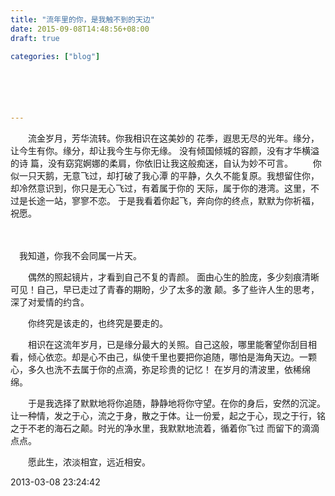 ```yaml
---
title: "流年里的你，是我触不到的天边"
date: 2015-09-08T14:48:56+08:00
draft: true

categories: ["blog"]






---
```




　　流金岁月，芳华流转。你我相识在这美妙的 花季，遐思无尽的光年。缘分，让今生有你。缘分，却让我今生与你无缘。 没有倾国倾城的容颜，没有才华横溢的诗 篇，没有窈窕婀娜的柔肩，你依旧让我这般痴迷，自认为妙不可言。 
　　你似一只天鹅，无意飞过，却打破了我心潭 的平静，久久不能复原。我想留住你，却冷然意识到，你只是无心飞过，有着属于你的 天际，属于你的港湾。这里，不过是长途一站，寥寥不恋。 于是我看着你起飞，奔向你的终点，默默为你祈福，祝愿。 

<!--more-->　

　我知道，你我不会同属一片天。

　　偶然的照起镜片，才看到自己不复的青颜。 面由心生的脸庞，多少刻痕清晰可见！自己，早已走过了青春的期盼，少了太多的激 颠。多了些许人生的思考，深了对爱情的约含。

　　你终究是该走的，也终究是要走的。

　　相识在这流年岁月，已是缘分最大的关照。自己这般，哪里能奢望你刮目相看，倾心依恋。却是心不由己，纵使千里也要把你追随，哪怕是海角天边。一颗心，多久也洗不去属于你的点滴，弥足珍贵的记忆！ 在岁月的清波里，依稀绵绵。

　　于是我选择了默默地将你追随，静静地将你守望。在你的身后，安然的沉淀。让一种情，发之于心，流之于身，散之于体。让一份爱，起之于心，现之于行，铭之于不老的海石之颠。时光的净水里，我默默地流着，循着你飞过 而留下的滴滴点点。 

　　愿此生，浓淡相宜，远近相安。

2013-03-08 23:24:42



